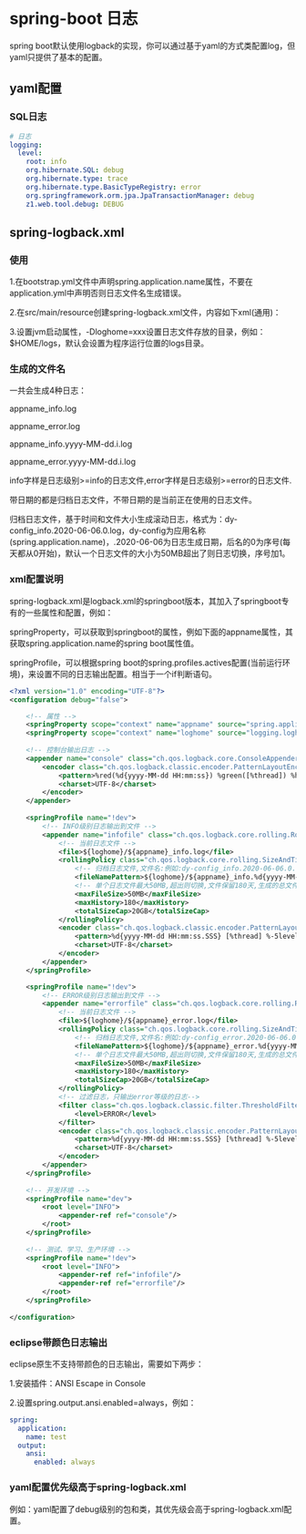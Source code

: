 # spring-boot 日志

spring boot默认使用logback的实现，你可以通过基于yaml的方式类配置log，但yaml只提供了基本的配置。

## yaml配置

### SQL日志

```yaml
# 日志    
logging:
  level:
    root: info
    org.hibernate.SQL: debug
    org.hibernate.type: trace
    org.hibernate.type.BasicTypeRegistry: error
    org.springframework.orm.jpa.JpaTransactionManager: debug      
    z1.web.tool.debug: DEBUG

```



## spring-logback.xml

### 使用

1.在bootstrap.yml文件中声明spring.application.name属性，不要在application.yml中声明否则日志文件名生成错误。

2.在src/main/resource创建spring-logback.xml文件，内容如下xml(通用)：

3.设置jvm启动属性，-Dloghome=xxx设置日志文件存放的目录，例如：$HOME/logs，默认会设置为程序运行位置的logs目录。

### 生成的文件名

一共会生成4种日志：

appname_info.log

appname_error.log

appname_info.yyyy-MM-dd.i.log

appname_error.yyyy-MM-dd.i.log

info字样是日志级别>=info的日志文件,error字样是日志级别>=error的日志文件.

带日期的都是归档日志文件，不带日期的是当前正在使用的日志文件。

归档日志文件，基于时间和文件大小生成滚动日志，格式为：dy-config_info.2020-06-06.0.log，dy-config为应用名称(spring.application.name)，.2020-06-06为日志生成日期，后名的0为序号(每天都从0开始)，默认一个日志文件的大小为50MB超出了则日志切换，序号加1。

### xml配置说明

spring-logback.xml是logback.xml的springboot版本，其加入了springboot专有的一些属性和配置，例如：

springProperty，可以获取到springboot的属性，例如下面的appname属性，其获取spring.application.name的spring boot属性值。

springProfile，可以根据spring boot的spring.profiles.actives配置(当前运行环境)，来设置不同的日志输出配置。相当于一个if判断语句。

```xml
<?xml version="1.0" encoding="UTF-8"?>
<configuration debug="false">

	<!-- 属性 -->
	<springProperty scope="context" name="appname" source="spring.application.name" defaultValue="app" />
	<springProperty scope="context" name="loghome" source="logging.loghome" defaultValue="logs"/>
	
	<!-- 控制台输出日志 -->
	<appender name="console" class="ch.qos.logback.core.ConsoleAppender">
		<encoder class="ch.qos.logback.classic.encoder.PatternLayoutEncoder">
			<pattern>%red(%d{yyyy-MM-dd HH:mm:ss}) %green([%thread]) %highlight(%-5level) %boldMagenta(%logger) - %cyan(%msg%n)</pattern>
			<charset>UTF-8</charset>
		</encoder>
	</appender>
	
	<springProfile name="!dev">
		<!-- INFO级别日志输出到文件 -->
		<appender name="infofile" class="ch.qos.logback.core.rolling.RollingFileAppender">
			<!-- 当前日志文件 -->
			<file>${loghome}/${appname}_info.log</file>
			<rollingPolicy class="ch.qos.logback.core.rolling.SizeAndTimeBasedRollingPolicy">
				<!-- 归档日志文件,文件名:例如:dy-config_info.2020-06-06.0.log -->
				<fileNamePattern>${loghome}/${appname}_info.%d{yyyy-MM-dd}.%i.log</fileNamePattern>
				<!-- 单个日志文件最大50MB,超出则切换,文件保留180天,生成的总文件大小20GB(超出后最旧的文件会被删除)-->
				<maxFileSize>50MB</maxFileSize>
				<maxHistory>180</maxHistory>
				<totalSizeCap>20GB</totalSizeCap>
			</rollingPolicy>
			<encoder class="ch.qos.logback.classic.encoder.PatternLayoutEncoder">
				<pattern>%d{yyyy-MM-dd HH:mm:ss.SSS} [%thread] %-5level %logger{50} -%msg%n</pattern>
				<charset>UTF-8</charset>
			</encoder>
		</appender>
	</springProfile>

	<springProfile name="!dev">
		<!-- ERROR级别日志输出到文件 -->
		<appender name="errorfile" class="ch.qos.logback.core.rolling.RollingFileAppender">
			<!-- 当前日志文件 -->
			<file>${loghome}/${appname}_error.log</file>
			<rollingPolicy class="ch.qos.logback.core.rolling.SizeAndTimeBasedRollingPolicy">
				<!-- 归档日志文件,文件名:例如:dy-config_error.2020-06-06.0.log -->
				<fileNamePattern>${loghome}/${appname}_error.%d{yyyy-MM-dd}.%i.log</fileNamePattern>
				<!-- 单个日志文件最大50MB,超出则切换,文件保留180天,生成的总文件大小20GB(超出后最旧的文件会被删除)-->
				<maxFileSize>50MB</maxFileSize>
				<maxHistory>180</maxHistory>
				<totalSizeCap>20GB</totalSizeCap>
			</rollingPolicy>
	        <!-- 过滤日志，只输出error等级的日志-->
	        <filter class="ch.qos.logback.classic.filter.ThresholdFilter">
	            <level>ERROR</level>
	        </filter>
			<encoder class="ch.qos.logback.classic.encoder.PatternLayoutEncoder">
				<pattern>%d{yyyy-MM-dd HH:mm:ss.SSS} [%thread] %-5level %logger{50} -%msg%n</pattern>
				<charset>UTF-8</charset>
			</encoder>
		</appender>
	</springProfile>
				
	<!-- 开发环境 -->
	<springProfile name="dev">
		<root level="INFO">
			<appender-ref ref="console"/>
		</root>	
	</springProfile>
	
	<!-- 测试、学习、生产环境 -->	
	<springProfile name="!dev">
		<root level="INFO">
			<appender-ref ref="infofile"/>
			<appender-ref ref="errorfile"/>
		</root>
	</springProfile>
	
</configuration>

```

### eclipse带颜色日志输出

eclipse原生不支持带颜色的日志输出，需要如下两步：

1.安装插件：ANSI Escape in Console

2.设置spring.output.ansi.enabled=always，例如：

```yaml
spring:
  application:
    name: test
  output:
    ansi:
      enabled: always
```

### yaml配置优先级高于spring-logback.xml

例如：yaml配置了debug级别的包和类，其优先级会高于spring-logback.xml配置。

